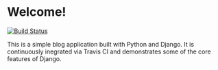 # Welcome! 

[![Build Status](https://travis-ci.org/ckz8780/ci-fsf-django-blog.svg?branch=master)](https://travis-ci.org/ckz8780/ci-fsf-django-blog)

This is a simple blog application built with Python and Django. It is continuously inegrated via Travis CI and demonstrates some of the core features of Django.


